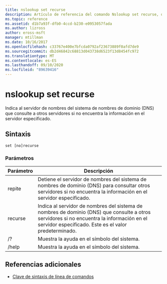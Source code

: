 ```yaml
---
title: nslookup set recurse
description: Artículo de referencia del comando Nslookup set recurse, que indica al servidor de nombres del sistema de nombres de dominio (DNS) que consulte a otros servidores si no encuentra la información en el servidor especificado.
ms.topic: reference
ms.assetid: d1b7a93f-dfb0-4ccd-b230-e0953057fada
ms.author: lizross
author: eross-msft
manager: mtillman
ms.date: 10/16/2017
ms.openlocfilehash: c33767e400e7bfcda0792af23673889f0afd7de9
ms.sourcegitcommit: db2d46842c68813d043738d6523f13d8454fc972
ms.translationtype: MT
ms.contentlocale: es-ES
ms.lasthandoff: 09/10/2020
ms.locfileid: "89639416"
---
```

# <a name="nslookup-set-recurse"></a>nslookup set recurse

Indica al servidor de nombres del sistema de nombres de dominio (DNS) que consulte a otros servidores si no encuentra la información en el servidor especificado.

## <a name="syntax"></a>Sintaxis

```
set [no]recurse
```

### <a name="parameters"></a>Parámetros

| Parámetro | Descripción |
| ---------- | ---------- |
| repite | Detiene el servidor de nombres del sistema de nombres de dominio (DNS) para consultar otros servidores si no encuentra la información en el servidor especificado. |
| recurse | Indica al servidor de nombres del sistema de nombres de dominio (DNS) que consulte a otros servidores si no encuentra la información en el servidor especificado. Este es el valor predeterminado. |
| /? | Muestra la ayuda en el símbolo del sistema. |
| /help | Muestra la ayuda en el símbolo del sistema. |

## <a name="additional-references"></a>Referencias adicionales

- [Clave de sintaxis de línea de comandos](command-line-syntax-key.md)
